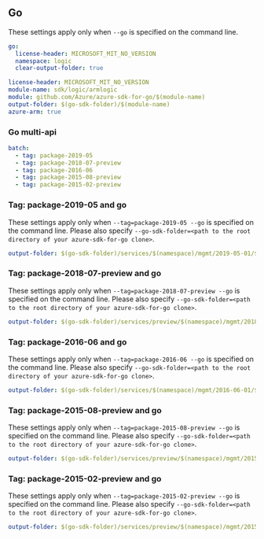 ## Go

These settings apply only when `--go` is specified on the command line.

``` yaml $(go) && !$(track2)
go:
  license-header: MICROSOFT_MIT_NO_VERSION
  namespace: logic
  clear-output-folder: true
```

``` yaml $(go) && $(track2)
license-header: MICROSOFT_MIT_NO_VERSION
module-name: sdk/logic/armlogic
module: github.com/Azure/azure-sdk-for-go/$(module-name)
output-folder: $(go-sdk-folder)/$(module-name)
azure-arm: true
```

### Go multi-api

``` yaml $(go) && $(multiapi)
batch:
  - tag: package-2019-05
  - tag: package-2018-07-preview
  - tag: package-2016-06
  - tag: package-2015-08-preview
  - tag: package-2015-02-preview
```

### Tag: package-2019-05 and go

These settings apply only when `--tag=package-2019-05 --go` is specified on the command line.
Please also specify `--go-sdk-folder=<path to the root directory of your azure-sdk-for-go clone>`.

``` yaml $(tag) == 'package-2019-05' && $(go)
output-folder: $(go-sdk-folder)/services/$(namespace)/mgmt/2019-05-01/$(namespace)
```

### Tag: package-2018-07-preview and go

These settings apply only when `--tag=package-2018-07-preview --go` is specified on the command line.
Please also specify `--go-sdk-folder=<path to the root directory of your azure-sdk-for-go clone>`.

``` yaml $(tag) == 'package-2018-07-preview' && $(go)
output-folder: $(go-sdk-folder)/services/preview/$(namespace)/mgmt/2018-07-01-preview/$(namespace)
```

### Tag: package-2016-06 and go

These settings apply only when `--tag=package-2016-06 --go` is specified on the command line.
Please also specify `--go-sdk-folder=<path to the root directory of your azure-sdk-for-go clone>`.

``` yaml $(tag) == 'package-2016-06' && $(go)
output-folder: $(go-sdk-folder)/services/$(namespace)/mgmt/2016-06-01/$(namespace)
```

### Tag: package-2015-08-preview and go

These settings apply only when `--tag=package-2015-08-preview --go` is specified on the command line.
Please also specify `--go-sdk-folder=<path to the root directory of your azure-sdk-for-go clone>`.

``` yaml $(tag) == 'package-2015-08-preview' && $(go)
output-folder: $(go-sdk-folder)/services/preview/$(namespace)/mgmt/2015-08-01-preview/$(namespace)
```

### Tag: package-2015-02-preview and go

These settings apply only when `--tag=package-2015-02-preview --go` is specified on the command line.
Please also specify `--go-sdk-folder=<path to the root directory of your azure-sdk-for-go clone>`.

``` yaml $(tag) == 'package-2015-02-preview' && $(go)
output-folder: $(go-sdk-folder)/services/preview/$(namespace)/mgmt/2015-02-01-preview/$(namespace)
```

